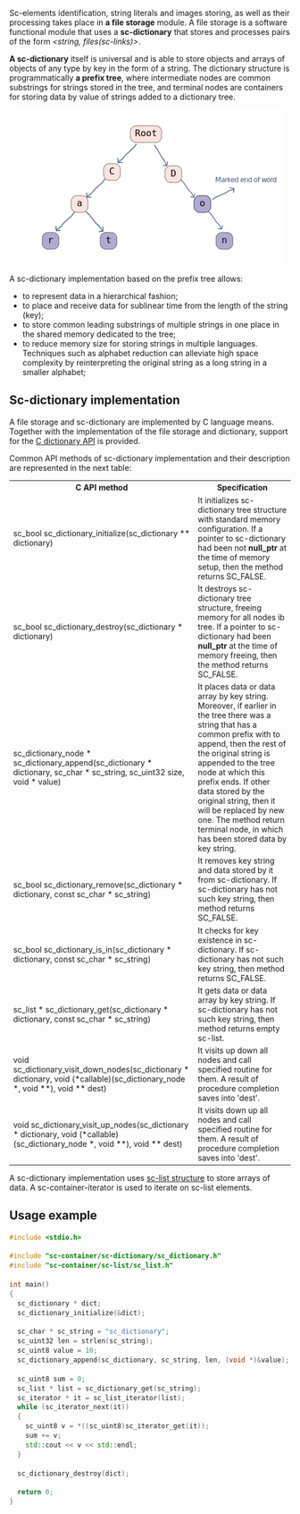 Sc-elements identification, string literals and images storing, as well as their processing takes place in 
<b>a file storage</b> module. A file storage is a software functional module that uses a <b>sc-dictionary</b> 
that stores and processes pairs of the form <i><string, files(sc-links)></i>. 

<b>A sc-dictionary</b> itself is universal and is able to store objects and arrays of objects of any type by key in the 
form of a string. The dictionary structure is programmatically <b>a prefix tree</b>, where intermediate nodes are common 
substrings for strings stored in the tree, and terminal nodes are containers for storing data by value of strings added to 
a dictionary tree.

<div style="text-align:center"><img src ="../images/storage/sc-dictionary.png" /></div>

A sc-dictionary implementation based on the prefix tree allows:

+ to represent data in a hierarchical fashion;
+ to place and receive data for sublinear time from the length of the string (key);
+ to store common leading substrings of multiple strings in one place in the shared memory dedicated to the tree;
+ to reduce memory size for storing strings in multiple languages. Techniques such as alphabet reduction can alleviate 
high space complexity by reinterpreting the original string as a long string in a smaller alphabet;

## Sc-dictionary implementation

A file storage and sc-dictionary are implemented by С language means. Together with the implementation of 
the file storage and dictionary, support for the 
[C dictionary API](https://github.com/ostis-ai/sc-machine/tree/main/sc-memory/sc-core/sc-store/sc-container/sc-dictionary/sc-dictionary.h)
is provided.

Common API methods of sc-dictionary implementation and their description are represented in the next table:

<table>
  <tr>
    <th>C API method</th>
    <th>Specification</th>
  </tr>

  <tr>
    <td>sc_bool sc_dictionary_initialize(sc_dictionary ** dictionary)</td>
    <td>It initializes sc-dictionary tree structure with standard memory configuration. If a pointer to sc-dictionary had 
        been not <b>null_ptr</b> at the time of memory setup, then the method returns SC_FALSE.</td>
  </tr>

  <tr>
    <td>sc_bool sc_dictionary_destroy(sc_dictionary * dictionary)</td>
    <td>It destroys sc-dictionary tree structure, freeing memory for all nodes ib tree. If a pointer to sc-dictionary had 
        been <b>null_ptr</b> at the time of memory freeing, then the method returns SC_FALSE.</td>
  </tr>

  <tr>
    <td>sc_dictionary_node * sc_dictionary_append(sc_dictionary * dictionary, sc_char * sc_string, sc_uint32 size, void * value)</td>
    <td>It places data or data array by key string. Moreover, if earlier in the tree there was a string that has a common 
        prefix with to append, then the rest of the original string is appended to the tree node at which this prefix ends.
        If other data stored by the original string, then it will be replaced by new one. The method return terminal node,
        in which has been stored data by key string.</td>
  </tr>

  <tr>
    <td>sc_bool sc_dictionary_remove(sc_dictionary * dictionary, const sc_char * sc_string)</td>
    <td>It removes key string and data stored by it from sc-dictionary. If sc-dictionary has not such key string, 
        then method returns SC_FALSE.</td>
  </tr>

  <tr>
    <td>sc_bool sc_dictionary_is_in(sc_dictionary * dictionary, const sc_char * sc_string)</td>
    <td>It checks for key existence in sc-dictionary. If sc-dictionary has not such key string, 
        then method returns SC_FALSE.</td>
  </tr>

  <tr>
    <td>sc_list * sc_dictionary_get(sc_dictionary * dictionary, const sc_char * sc_string)</td>
    <td>It gets data or data array by key string. If sc-dictionary has not such key string, 
        then method returns empty sc-list.</td>
  </tr>

  <tr>
    <td>void sc_dictionary_visit_down_nodes(sc_dictionary * dictionary, void (*callable)(sc_dictionary_node *, void **), void ** dest)</td>
    <td>It visits up down all nodes and call specified routine for them. A result of procedure completion saves into 'dest'.</td>
  </tr>

  <tr>
    <td>void sc_dictionary_visit_up_nodes(sc_dictionary * dictionary, void (*callable)(sc_dictionary_node *, void **), void ** dest)</td>
    <td>It visits down up all nodes and call specified routine for them. A result of procedure completion saves into 'dest'.</td>
  </tr>
</table>

A sc-dictionary implementation uses [sc-list structure](https://github.com/ostis-ai/sc-machine/tree/main/sc-memory/sc-core/sc-store/sc-container/sc-list/sc-list.h)
to store arrays of data. A sc-container-iterator is used to iterate on sc-list elements.

## Usage example

```cpp
#include <stdio.h>

#include "sc-container/sc-dictionary/sc_dictionary.h"
#include "sc-container/sc-list/sc_list.h"

int main()
{
  sc_dictionary * dict;
  sc_dictionary_initialize(&dict);
  
  sc_char * sc_string = "sc_dictionary";
  sc_uint32 len = strlen(sc_string);
  sc_uint8 value = 10;
  sc_dictionary_append(sc_dictionary, sc_string, len, (void *)&value);
  
  sc_uint8 sum = 0;
  sc_list * list = sc_dictionary_get(sc_string);
  sc_iterator * it = sc_list_iterator(list);
  while (sc_iterator_next(it))
  {
    sc_uint8 v = *((sc_uint8)sc_iterator_get(it));
    sum += v;
    std::cout << v << std::endl; 
  }
  
  sc_dictionary_destroy(dict);
  
  return 0;
}
```
